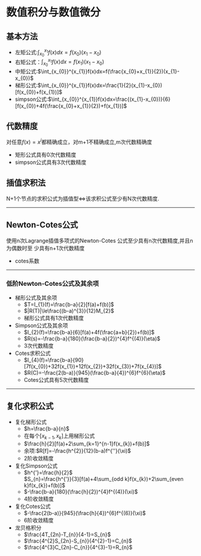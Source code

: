# 数值积分与数值微分
## 基本方法
+ 左矩公式:$\int_{x_{0}}^{x_{1}}f(x)dx=f(x_{0})(x_{1}-x_{0})$
+ 右矩公式：$\int_{x_{0}}^{x_{1}}f(x)dx=f(x_{1})(x_{1}-x_{0})$
+ 中矩公式:$\int_{x_{0}}^{x_{1}}f(x)dx=f(\frac{x_{0}+x_{1}}{2})(x_{1}-x_{0})$
+ 梯形公式:$\int_{x_{0}}^{x_{1}}f(x)dx=\frac{1}{2}(x_{1}-x_{0})[f(x_{0})+f(x_{1})]$
+ simpson公式:$\int_{x_{0}}^{x_{1}}f(x)dx=\frac{(x_{1}-x_{0})}{6}[f(x_{0})+4f(\frac{x_{0}+x_{1}}{2})+f(x_{1})]$
## 代数精度
对任意$f(x)=x^{i}$都精确成立，对m+1不精确成立,m次代数精确度
+ 矩形公式具有0次代数精度
+ simpson公式具有3次代数精度
## 插值求积法
N+1个节点的求积公式为插值型$\Leftrightarrow$该求积公式至少有N次代数精度.
***
## Newton-Cotes公式
使用n次Lagrange插值多项式的Newton-Cotes
公式至少具有n次代数精度,并且n为偶数时至
少具有n+1次代数精度
+ cotes系数
---
### 低阶Newton-Cotes公式及其余项
+ 梯形公式及其余项  
    + $T=I_{1}(f)=\frac{b-a}{2}[f(a)+f(b)]$
    + $|R(T)|\le\frac{(b-a)^{3}}{12}M_{2}$
    + 梯形公式具有1次代数精度
+ Simpson公式及其余项
    + $I_{2}(f)=\frac{b-a}{6}[f(a)+4f(\frac{a+b}{2})+f(b)]$
    + $R(s)=-\frac{b-a}{180}(\frac{b-a}{2})^{4}f^{(4)}(\eta)$
    + 3次代数精度
+ Cotes求积公式
    + $I_{4}(f)=\frac{b-a}{90}[7f(x_{0})+32f(x_{1})+12f(x_{2})+32f(x_{3})+7f(x_{4})]$
    + $R(C)=-\frac{2(b-a)}{945}(\frac{b-a}{4})^{6}f^{6}(\eta)$
    + Cotes公式具有5次代数精度
---
## 复化求积公式
+ 复化梯形公式
    + $h=\frac{b-a}{n}$
    + 在每个$[x_{k-1},x_{k}]$上用梯形公式
    + $\frac{h}{2}[f(a)+2\sum_{k=1}^{n-1}f(x_{k})+f(b)]$
    + 余项:$R[f]=-\frac{h^{2}}{12}(b-a)f^{''}(\xi)$
    + 2阶收敛精度
+ 复化Simpson公式
    + $h^{'}=\frac{h}{2}$  
    $S_{n}=\frac{h^{'}}{3}[f(a)+4\sum_{odd k}f(x_{k})+2\sum_{even k}f(x_{k})+f(b)]$
    + $-\frac{b-a}{180}(\frac{h}{2})^{4}f^{(4)}(\xi)$
    + 4阶收敛精度
+ 复化Cotes公式  
    + $-\frac{2(b-a)}{945}(\frac{h}{4})^{6}f^{(6)}(\xi)$
    + 6阶收敛精度
+ 龙贝格积分
    + $\frac{4T_{2n}-T_{n}}{4-1}=S_{n}$
    + $\frac{4^{2}S_{2n}-S_{n}}{4^{2}-1}=C_{n}$
    + $\frac{4^{3}C_{2n}-C_{n}}{4^{3}-1}=R_{n}$
    